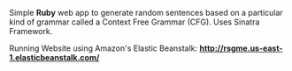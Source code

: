 Simple **Ruby** web app to generate random sentences based on a particular kind of grammar called a Context Free Grammar (CFG). Uses Sinatra Framework.


Running Website using Amazon's Elastic Beanstalk: 
**http://rsgme.us-east-1.elasticbeanstalk.com/**

